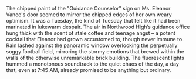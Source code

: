 The chipped paint of the "Guidance Counselor" sign on Ms. Eleanor Vance's door seemed to mirror the chipped edges of her own weary optimism.  It was a Tuesday, the kind of Tuesday that felt like it had been marinated in lukewarm despair.  The air in Northwood High’s guidance office hung thick with the scent of stale coffee and teenage angst – a potent cocktail that Eleanor had grown accustomed to, though never immune to.  Rain lashed against the panoramic window overlooking the perpetually soggy football field, mirroring the stormy emotions that brewed within the walls of the otherwise unremarkable brick building.  The fluorescent lights hummed a monotonous soundtrack to the quiet chaos of the day, a day that, even at 7:45 AM, already promised to be anything but ordinary.
